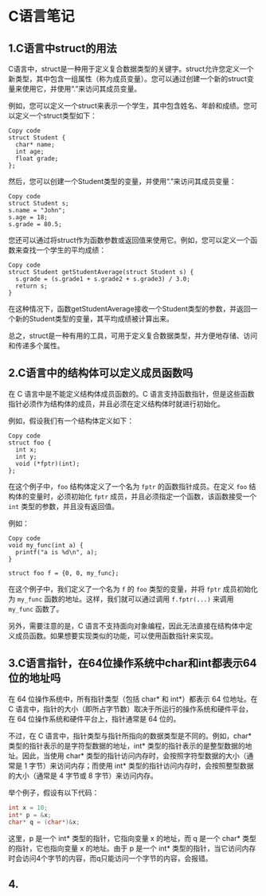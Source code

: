# C语言笔记

## 1.C语言中struct的用法

C语言中，struct是一种用于定义复合数据类型的关键字。struct允许您定义一个新类型，其中包含一组属性（称为成员变量）。您可以通过创建一个新的struct变量来使用它，并使用“.”来访问其成员变量。

例如，您可以定义一个struct来表示一个学生，其中包含姓名、年龄和成绩。您可以定义一个struct类型如下：

```
Copy code
struct Student {
  char* name;
  int age;
  float grade;
};
```

然后，您可以创建一个Student类型的变量，并使用“.”来访问其成员变量：

```
Copy code
struct Student s;
s.name = "John";
s.age = 18;
s.grade = 80.5;
```

您还可以通过将struct作为函数参数或返回值来使用它。例如，您可以定义一个函数来查找一个学生的平均成绩：

```
Copy code
struct Student getStudentAverage(struct Student s) {
  s.grade = (s.grade1 + s.grade2 + s.grade3) / 3.0;
  return s;
}
```

在这种情况下，函数getStudentAverage接收一个Student类型的参数，并返回一个新的Student类型的变量，其平均成绩被计算出来。

总之，struct是一种有用的工具，可用于定义复合数据类型，并方便地存储、访问和传递多个属性。

## 2.C语言中的结构体可以定义成员函数吗

在 C 语言中是不能定义结构体成员函数的。C 语言支持函数指针，但是这些函数指针必须作为结构体的成员，并且必须在定义结构体时就进行初始化。

例如，假设我们有一个结构体定义如下：

```
Copy code
struct foo {
  int x;
  int y;
  void (*fptr)(int);
};
```

在这个例子中，`foo` 结构体定义了一个名为 `fptr` 的函数指针成员。在定义 `foo` 结构体的变量时，必须初始化 `fptr` 成员，并且必须指定一个函数，该函数接受一个 `int` 类型的参数，并且没有返回值。

例如：

```
Copy code
void my_func(int a) {
  printf("a is %d\n", a);
}

struct foo f = {0, 0, my_func};
```

在这个例子中，我们定义了一个名为 `f` 的 `foo` 类型的变量，并将 `fptr` 成员初始化为 `my_func` 函数的地址。这样，我们就可以通过调用 `f.fptr(...)` 来调用 `my_func` 函数了。

另外，需要注意的是，C 语言不支持面向对象编程，因此无法直接在结构体中定义成员函数。如果想要实现类似的功能，可以使用函数指针来实现。

## 3.C语言指针，在64位操作系统中char和int都表示64位的地址吗

在 64 位操作系统中，所有指针类型（包括 char* 和 int*）都表示 64 位地址。在 C 语言中，指针的大小（即所占字节数）取决于所运行的操作系统和硬件平台，在 64 位操作系统和硬件平台上，指针通常是 64 位的。

不过，在 C 语言中，指针类型与指针所指向的数据类型是不同的。例如，char* 类型的指针表示的是字符型数据的地址，int* 类型的指针表示的是整型数据的地址。因此，当使用 char* 类型的指针访问内存时，会按照字符型数据的大小（通常是 1 字节）来访问内存；而使用 int* 类型的指针访问内存时，会按照整型数据的大小（通常是 4 字节或 8 字节）来访问内存。

举个例子，假设有以下代码：

```c
int x = 10;
int* p = &x;
char* q = (char*)&x;
```

这里，p 是一个 int* 类型的指针，它指向变量 x 的地址，而 q 是一个 char* 类型的指针，它也指向变量 x 的地址。由于 p 是一个 int* 类型的指针，当它访问内存时会访问4个字节的内容，而q只能访问一个字节的内容，会报错。

## 4.